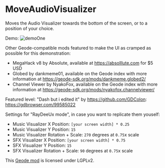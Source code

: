 # MoveAudioVisualizer

Moves the Audio Visualizer towards the bottom of the screen, or to a position of your choice.

Demo:
![demoOne](https://github.com/RayDeeUx/MoveAudioVisualizer/blob/main/demoOne.png)

Other Geode-compatible mods featured to make the UI as cramped as possible for this demonstration:
- MegaHack v8 by Absolute, available at https://absolllute.com for $5 USD
- Globed by dankmeme01, available on the Geode index with more information at https://geode-sdk.org/mods/dankmeme.globed2/
- Channel Viewer by NyakoFox, available on the Geode index with more information at https://geode-sdk.org/mods/nyakofox.channelviewer/

Featured level: "Dash but i edited it" by https://github.com/GDColon: https://gdbrowser.com/99585022

Settings for "RayDeeUx mode", in case you want to replicate them youself:
- Music Visualizer X Position: `[your screen width] * 0.25`
- Music Visualizer Y Position: `15`
- Music Visualizer Rotation + Scale: `270` degrees at `0.75`x scale
- SFX Visualizer X Position: `[your screen width] * 0.75`
- SFX Visualizer Y Position: `15`
- SFX Visualizer Rotation + Scale: `90` degrees at `0.75`x scale

This [Geode mod](https://geode-sdk.org) is licensed under LGPLv2.